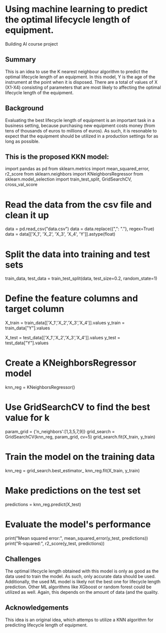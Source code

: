 # Using machine learning to predict the optimal lifecycle length of equipment.

Building AI course project

## Summary

This is an idea to use the K nearest neighbour algorithm to predict the optimal lifecycle length of an equipment. In this model, Y is the age of the instrument at the point when it is disposed. There are a total of values of X (X1-X4) consisting of parameters that are most likely to affecting the optimal lifecycle length of the equipment.

## Background

Evaluating the best lifecycle length of equipment is an important task in a business setting, because purchasing new equipment costs money (from tens of thousands of euros to millions of euros). As such, it is resonable to expect that the equipment should be utilized in a production settings for as long as possible.

## This is the proposed KKN model:

import pandas as pd
from sklearn.metrics import mean_squared_error, r2_score
from sklearn.neighbors import KNeighborsRegressor
from sklearn.model_selection import train_test_split, GridSearchCV, cross_val_score

# Read the data from the csv file and clean it up
data = pd.read_csv("data.csv")
data = data.replace({",": "."}, regex=True)
data = data[['X_1', 'X_2', 'X_3', 'X_4', 'Y']].astype(float)

# Split the data into training and test sets
train_data, test_data = train_test_split(data, test_size=0.2, random_state=1)

# Define the feature columns and target column
X_train = train_data[['X_1','X_2','X_3','X_4']].values
y_train = train_data["Y"].values

X_test = test_data[['X_1','X_2','X_3','X_4']].values
y_test = test_data["Y"].values

# Create a KNeighborsRegressor model
knn_reg = KNeighborsRegressor()

# Use GridSearchCV to find the best value for k
param_grid = {'n_neighbors':[1,3,5,7,9]}
grid_search = GridSearchCV(knn_reg, param_grid, cv=5)
grid_search.fit(X_train, y_train)

# Train the model on the training data
knn_reg = grid_search.best_estimator_
knn_reg.fit(X_train, y_train)

# Make predictions on the test set
predictions = knn_reg.predict(X_test)

# Evaluate the model's performance
print("Mean squared error:", mean_squared_error(y_test, predictions))
print("R-squared:", r2_score(y_test, predictions))


## Challenges

The optimal lifecycle length obtained with this model is only as good as the data used to train the model. As such, only accurate data should be used. Additionally, the used ML model is likely not the best one for lifecycle length prediction. Other ML algorithms like XGboost or random forest could be utilized as well. Again, this depends on the amount of data (and the quality.

## Acknowledgements 

This idea is an original idea, which attemps to utilize a KNN algorithm for predicting lifecycle length of equipment. 
